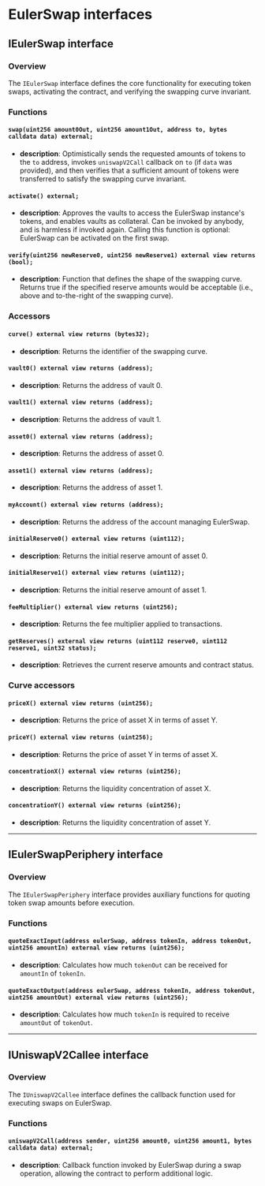 # EulerSwap interfaces

## **IEulerSwap interface**

### **Overview**

The `IEulerSwap` interface defines the core functionality for executing token swaps, activating the contract, and verifying the swapping curve invariant.

### **Functions**

#### `swap(uint256 amount0Out, uint256 amount1Out, address to, bytes calldata data) external;`

- **description**: Optimistically sends the requested amounts of tokens to the `to` address, invokes `uniswapV2Call` callback on `to` (if `data` was provided), and then verifies that a sufficient amount of tokens were transferred to satisfy the swapping curve invariant.

#### `activate() external;`

- **description**: Approves the vaults to access the EulerSwap instance's tokens, and enables vaults as collateral. Can be invoked by anybody, and is harmless if invoked again. Calling this function is optional: EulerSwap can be activated on the first swap.

#### `verify(uint256 newReserve0, uint256 newReserve1) external view returns (bool);`

- **description**: Function that defines the shape of the swapping curve. Returns true if the specified reserve amounts would be acceptable (i.e., above and to-the-right of the swapping curve).

### **Accessors**

#### `curve() external view returns (bytes32);`

- **description**: Returns the identifier of the swapping curve.

#### `vault0() external view returns (address);`

- **description**: Returns the address of vault 0.

#### `vault1() external view returns (address);`

- **description**: Returns the address of vault 1.

#### `asset0() external view returns (address);`

- **description**: Returns the address of asset 0.

#### `asset1() external view returns (address);`

- **description**: Returns the address of asset 1.

#### `myAccount() external view returns (address);`

- **description**: Returns the address of the account managing EulerSwap.

#### `initialReserve0() external view returns (uint112);`

- **description**: Returns the initial reserve amount of asset 0.

#### `initialReserve1() external view returns (uint112);`

- **description**: Returns the initial reserve amount of asset 1.

#### `feeMultiplier() external view returns (uint256);`

- **description**: Returns the fee multiplier applied to transactions.

#### `getReserves() external view returns (uint112 reserve0, uint112 reserve1, uint32 status);`

- **description**: Retrieves the current reserve amounts and contract status.

### **Curve accessors**

#### `priceX() external view returns (uint256);`

- **description**: Returns the price of asset X in terms of asset Y.

#### `priceY() external view returns (uint256);`

- **description**: Returns the price of asset Y in terms of asset X.

#### `concentrationX() external view returns (uint256);`

- **description**: Returns the liquidity concentration of asset X.

#### `concentrationY() external view returns (uint256);`

- **description**: Returns the liquidity concentration of asset Y.

---

## **IEulerSwapPeriphery interface**

### **Overview**

The `IEulerSwapPeriphery` interface provides auxiliary functions for quoting token swap amounts before execution.

### **Functions**

#### `quoteExactInput(address eulerSwap, address tokenIn, address tokenOut, uint256 amountIn) external view returns (uint256);`

- **description**: Calculates how much `tokenOut` can be received for `amountIn` of `tokenIn`.

#### `quoteExactOutput(address eulerSwap, address tokenIn, address tokenOut, uint256 amountOut) external view returns (uint256);`

- **description**: Calculates how much `tokenIn` is required to receive `amountOut` of `tokenOut`.

---

## **IUniswapV2Callee interface**

### **Overview**

The `IUniswapV2Callee` interface defines the callback function used for executing swaps on EulerSwap.

### **Functions**

#### `uniswapV2Call(address sender, uint256 amount0, uint256 amount1, bytes calldata data) external;`

- **description**: Callback function invoked by EulerSwap during a swap operation, allowing the contract to perform additional logic.
